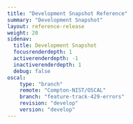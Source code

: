 ```yaml
---
title: "Development Snapshot Reference"
summary: "Development Snapshot"
layout: reference-release
weight: 20
sidenav:
  title: Development Snapshot
  focusrenderdepth: 1
  activerenderdepth: -1
  inactiverenderdepth: 1
  debug: false
oscal:
    type: "branch"
    remote: "Compton-NIST/OSCAL"
    branch: "feature-track-429-errors"
    revision: "develop"
    version: "develop"
---
```

